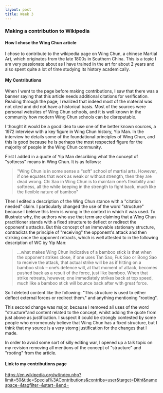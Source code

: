 ```yaml
---
layout: post
title: Week 3
---
```


### Making a contribution to Wikipedia
#### How I chose the Wing Chun article
I chose to contribute to the wikipedia page on Wing Chun, a chinese Martial Art, which originates from the late 1800s in Southern China. This is a topic I am very passionate about as I have trained in the art for about 2 years and also spent quite a lot of time studying its history academically. 
#### My Contributions
When I went to the page before making contributions, I saw that there was a banner saying that this article needs additional citations for verification. Reading through the page, I realized that indeed most of the material was not cited and did not have a historical basis. Most of the sources were personal websites of Wing Chun schools, and it is well known in the community how modern Wing Chun schools can be disreputable. 

I thought it would be a good idea to use one of the better known sources, a 1972 interview with a key figure in Wing Chun history, Yip Man. In the interview he details some of the foundational principles of Wing Chun, and this is good because he is perhaps the most respected figure for the majority of people in the Wing Chun community.

First I added in a quote of Yip Man describing what the concept of "softness" means in Wing Chun. It is as follows:
>"Wing Chun is in some sense a “soft” school of martial arts. However, if one equates that work as weak or without strength, then they are dead wrong. Chi Sao in Wing Chun is to maintain one’s flexibility and softness, all the while keeping in the strength to fight back, much like the flexible nature of bamboo"

Then I edited a description of the Wing Chun stance with a "citation needed" claim. I particularly changed the use of the word "structure" because I beleive this term is wrong in the context in which it was used. To illustrate why, the authors who use that term are claiming that a Wing Chun practitioner stands with a fixed structure to deflect or redirect the opponent's attacks. But this concept of an immovable stationary structure, contradicts the principle of "receiving" the opponent's attack and then striking once the opponent retracts, which is well attested to in the following description of WC by Yip Man:
>...what makes Wing Chun indicative of a bamboo stick is that when the opponent strikes close, if one uses Tan Sao, Fuk Sao or Bong Sao to receive the attack, that actual strike will be as if hitting on a bamboo stick – one’s defence will, at that moment of attack, becomes pushed back as a result of the force, just like bamboo. When that strike retreats, however, one immediately strikes back at top speed, much like a bamboo stick will bounce back after with great force.

So I deleted content like the following: "This structure is used to either deflect external forces or redirect them." and anything mentioning "rooting".

This second change was major, because I removed all uses of the word "structure"and content related to the concept, whilst adding the quote from just above as justification. I suspect it could be strongly contested by some people who errorneously believe that Wing Chun has a fixed structure, but I think that my source is a very storng justification for the changes that I made. 

In order to avoid some sort of silly editing war, I opened up a talk topic on my revision removing all mentions of the concept of "structure" and "rooting" from the article.

#### Link to my contributions page
https://en.wikipedia.org/w/index.php?limit=50&title=Special%3AContributions&contribs=user&target=Ditht&namespace=&tagfilter=&start=&end=
